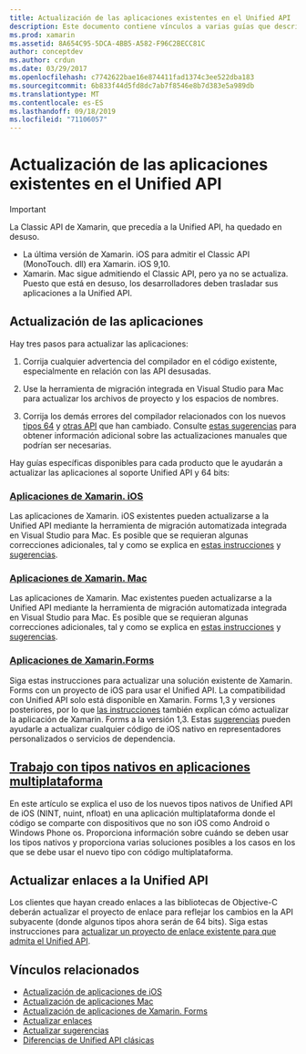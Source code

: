 ```yaml
---
title: Actualización de las aplicaciones existentes en el Unified API
description: Este documento contiene vínculos a varias guías que describen cómo actualizar las aplicaciones de Xamarin al Unified API. Se describen las aplicaciones de Xamarin. iOS, las aplicaciones de Xamarin. Mac. Aplicaciones de Xamarin. Forms, tipos nativos en aplicaciones multiplataforma y proyectos de enlace.
ms.prod: xamarin
ms.assetid: 8A654C95-5DCA-4BB5-A582-F96C2BECC81C
author: conceptdev
ms.author: crdun
ms.date: 03/29/2017
ms.openlocfilehash: c7742622bae16e874411fad1374c3ee522dba183
ms.sourcegitcommit: 6b833f44d5fd8dc7ab7f8546e8b7d383e5a989db
ms.translationtype: MT
ms.contentlocale: es-ES
ms.lasthandoff: 09/18/2019
ms.locfileid: "71106057"
---
```

# <a name="updating-existing-apps-to-the-unified-api"></a>Actualización de las aplicaciones existentes en el Unified API

> [!IMPORTANT]
> La Classic API de Xamarin, que precedía a la Unified API, ha quedado en desuso.
>
> - La última versión de Xamarin. iOS para admitir el Classic API (MonoTouch. dll) era Xamarin. iOS 9,10.
> - Xamarin. Mac sigue admitiendo el Classic API, pero ya no se actualiza. Puesto que está en desuso, los desarrolladores deben trasladar sus aplicaciones a la Unified API.

## <a name="how-to-update-your-apps"></a>Actualización de las aplicaciones

Hay tres pasos para actualizar las aplicaciones:

1. Corrija cualquier advertencia del compilador en el código existente, especialmente en relación con las API desusadas.

2. Use la herramienta de migración integrada en Visual Studio para Mac para actualizar los archivos de proyecto y los espacios de nombres.

3. Corrija los demás errores del compilador relacionados con los nuevos [tipos 64](~/cross-platform/macios/nativetypes.md) y [otras API](~/cross-platform/macios/unified/overview.md#deprecated-typos) que han cambiado. Consulte [estas sugerencias](~/cross-platform/macios/unified/updating-tips.md) para obtener información adicional sobre las actualizaciones manuales que podrían ser necesarias.

Hay guías específicas disponibles para cada producto que le ayudarán a actualizar las aplicaciones al soporte Unified API y 64 bits:

### <a name="xamarinios-appscross-platformmaciosunifiedupdating-ios-appsmd"></a>[Aplicaciones de Xamarin. iOS](~/cross-platform/macios/unified/updating-ios-apps.md)

Las aplicaciones de Xamarin. iOS existentes pueden actualizarse a la Unified API mediante la herramienta de migración automatizada integrada en Visual Studio para Mac. Es posible que se requieran algunas correcciones adicionales, tal y como se explica en [estas instrucciones](~/cross-platform/macios/unified/updating-ios-apps.md) y [sugerencias](~/cross-platform/macios/unified/updating-tips.md).

### <a name="xamarinmac-appscross-platformmaciosunifiedupdating-mac-appsmd"></a>[Aplicaciones de Xamarin. Mac](~/cross-platform/macios/unified/updating-mac-apps.md)

Las aplicaciones de Xamarin. Mac existentes pueden actualizarse a la Unified API mediante la herramienta de migración automatizada integrada en Visual Studio para Mac. Es posible que se requieran algunas correcciones adicionales, tal y como se explica en [estas instrucciones](~/cross-platform/macios/unified/updating-mac-apps.md) y [sugerencias](~/cross-platform/macios/unified/updating-tips.md).

### <a name="xamarinforms-appscross-platformmaciosunifiedupdating-xamarin-forms-appsmd"></a>[Aplicaciones de Xamarin.Forms](~/cross-platform/macios/unified/updating-xamarin-forms-apps.md)

Siga estas instrucciones para actualizar una solución existente de Xamarin. Forms con un proyecto de iOS para usar el Unified API. La compatibilidad con Unified API solo está disponible en Xamarin. Forms 1,3 y versiones posteriores, por lo que [las instrucciones](~/cross-platform/macios/unified/updating-xamarin-forms-apps.md) también explican cómo actualizar la aplicación de Xamarin. Forms a la versión 1,3. Estas [sugerencias](~/cross-platform/macios/unified/updating-tips.md) pueden ayudarle a actualizar cualquier código de iOS nativo en representadores personalizados o servicios de dependencia.

## <a name="working-with-native-types-in-cross-platform-appscross-platformmaciosnativetypesmd"></a>[Trabajo con tipos nativos en aplicaciones multiplataforma](~/cross-platform/macios/nativetypes.md)

En este artículo se explica el uso de los nuevos tipos nativos de Unified API de iOS (NINT, nuint, nfloat) en una aplicación multiplataforma donde el código se comparte con dispositivos que no son iOS como Android o Windows Phone os. Proporciona información sobre cuándo se deben usar los tipos nativos y proporciona varias soluciones posibles a los casos en los que se debe usar el nuevo tipo con código multiplataforma.

## <a name="update-bindings-to-the-unified-api"></a>Actualizar enlaces a la Unified API

Los clientes que hayan creado enlaces a las bibliotecas de Objective-C deberán actualizar el proyecto de enlace para reflejar los cambios en la API subyacente (donde algunos tipos ahora serán de 64 bits).
Siga estas instrucciones para [actualizar un proyecto de enlace existente para que admita el Unified API](~/cross-platform/macios/unified/update-binding.md).

## <a name="related-links"></a>Vínculos relacionados

- [Actualización de aplicaciones de iOS](~/cross-platform/macios/unified/updating-ios-apps.md)
- [Actualización de aplicaciones Mac](~/cross-platform/macios/unified/updating-mac-apps.md)
- [Actualización de aplicaciones de Xamarin. Forms](~/cross-platform/macios/unified/updating-xamarin-forms-apps.md)
- [Actualizar enlaces](~/cross-platform/macios/unified/update-binding.md)
- [Actualizar sugerencias](~/cross-platform/macios/unified/updating-tips.md)
- [Diferencias de Unified API clásicas](https://github.com/xamarin/release-notes-archive/blob/master/release-notes/ios/api_changes/classic-vs-unified-8.6.0/index.md)

